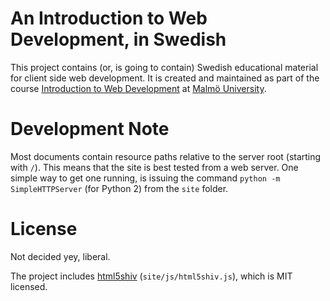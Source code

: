 # An Introduction to Web Development, in Swedish #

This project contains (or, is going to contain) Swedish educational material
for client side web development. It is created and maintained as part of the
course [Introduction to Web Development][DA156A] at [Malmö University][Mah].

[DA156A]:	http://edu.mah.se/sv/Course/DA156A
[Mah]: 		http://mah.se/english

# Development Note #

Most documents contain resource paths relative to the server root (starting
with `/`). This means that the site is best tested from a web server. One simple
way to get one running, is issuing the command `python -m SimpleHTTPServer`
(for Python 2) from the `site` folder.

# License #

Not decided yey, liberal.

The project includes [html5shiv](http://code.google.com/p/html5shiv/)
(`site/js/html5shiv.js`), which is MIT licensed.
